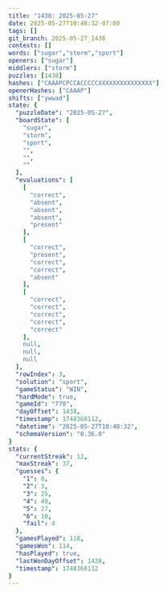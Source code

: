 ```yaml
---
title: "1438: 2025-05-27"
date: 2025-05-27T10:48:32-07:00
tags: []
git_branch: 2025-05-27_1438
contests: []
words: ["sugar","storm","sport"]
openers: ["sugar"]
middlers: ["storm"]
puzzles: [1438]
hashes: ["CAAAPCPCCACCCCCXXXXXXXXXXXXXXX"]
openerHashes: ["CAAAP"]
shifts: ["ywwad"]
state: {
  "puzzleDate": "2025-05-27",
  "boardState": [
    "sugar",
    "storm",
    "sport",
    "",
    "",
    ""
  ],
  "evaluations": [
    [
      "correct",
      "absent",
      "absent",
      "absent",
      "present"
    ],
    [
      "correct",
      "present",
      "correct",
      "correct",
      "absent"
    ],
    [
      "correct",
      "correct",
      "correct",
      "correct",
      "correct"
    ],
    null,
    null,
    null
  ],
  "rowIndex": 3,
  "solution": "sport",
  "gameStatus": "WIN",
  "hardMode": true,
  "gameId": "778",
  "dayOffset": 1438,
  "timestamp": 1748368112,
  "datetime": "2025-05-27T10:48:32",
  "schemaVersion": "0.36.0"
}
stats: {
  "currentStreak": 12,
  "maxStreak": 37,
  "guesses": {
    "1": 0,
    "2": 3,
    "3": 25,
    "4": 49,
    "5": 27,
    "6": 10,
    "fail": 4
  },
  "gamesPlayed": 118,
  "gamesWon": 114,
  "hasPlayed": true,
  "lastWonDayOffset": 1438,
  "timestamp": 1748368112
}
---
```

<!-- more -->
